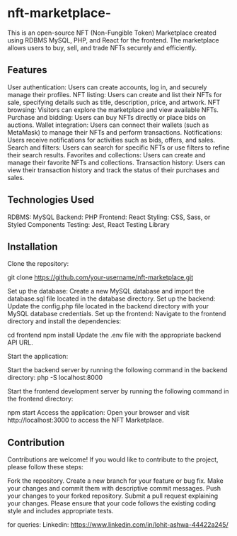 # nft-marketplace-
This is an open-source NFT (Non-Fungible Token) Marketplace created using RDBMS MySQL, PHP, and React for the frontend. The marketplace allows users to buy, sell, and trade NFTs securely and efficiently.

## Features
User authentication: Users can create accounts, log in, and securely manage their profiles.
NFT listing: Users can create and list their NFTs for sale, specifying details such as title, description, price, and artwork.
NFT browsing: Visitors can explore the marketplace and view available NFTs.
Purchase and bidding: Users can buy NFTs directly or place bids on auctions.
Wallet integration: Users can connect their wallets (such as MetaMask) to manage their NFTs and perform transactions.
Notifications: Users receive notifications for activities such as bids, offers, and sales.
Search and filters: Users can search for specific NFTs or use filters to refine their search results.
Favorites and collections: Users can create and manage their favorite NFTs and collections.
Transaction history: Users can view their transaction history and track the status of their purchases and sales.

## Technologies Used
RDBMS: MySQL
Backend: PHP
Frontend: React
Styling: CSS, Sass, or Styled Components
Testing: Jest, React Testing Library

## Installation
Clone the repository:

git clone https://github.com/your-username/nft-marketplace.git

Set up the database:
Create a new MySQL database and import the database.sql file located in the database directory.
Set up the backend:
Update the config.php file located in the backend directory with your MySQL database credentials.
Set up the frontend:
Navigate to the frontend directory and install the dependencies:

cd frontend
npm install
Update the .env file with the appropriate backend API URL.

Start the application:

Start the backend server by running the following command in the backend directory:
php -S localhost:8000

Start the frontend development server by running the following command in the frontend directory:

npm start
Access the application:
Open your browser and visit http://localhost:3000 to access the NFT Marketplace.

## Contribution
Contributions are welcome! If you would like to contribute to the project, please follow these steps:

Fork the repository.
Create a new branch for your feature or bug fix.
Make your changes and commit them with descriptive commit messages.
Push your changes to your forked repository.
Submit a pull request explaining your changes.
Please ensure that your code follows the existing coding style and includes appropriate tests.

for queries:
Linkedin: https://www.linkedin.com/in/lohit-ashwa-44422a245/
